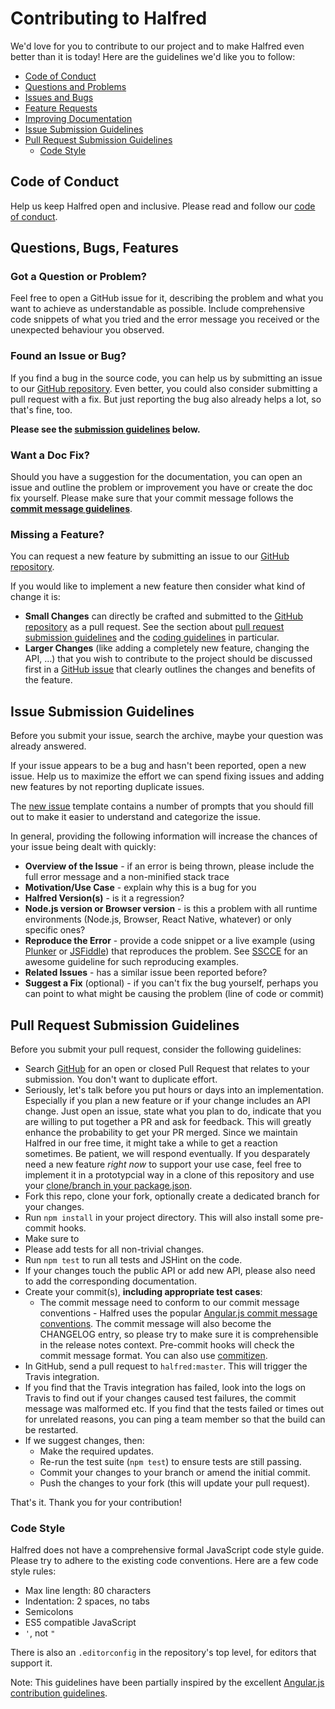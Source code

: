 # Contributing to Halfred

We'd love for you to contribute to our project and to make Halfred even better than it is today! Here are the guidelines we'd like you to follow:

* [Code of Conduct](#coc)
* [Questions and Problems](#question)
* [Issues and Bugs](#issue)
* [Feature Requests](#feature)
* [Improving Documentation](#docs)
* [Issue Submission Guidelines](#submit)
* [Pull Request Submission Guidelines](#submit-pr)
    * [Code Style](#code-style)


## <a name="coc"></a> Code of Conduct

Help us keep Halfred open and inclusive. Please read and follow our [code of conduct][coc].

## <a name="requests"></a> Questions, Bugs, Features

### <a name="question"></a> Got a Question or Problem?

Feel free to open a GitHub issue for it, describing the problem and what you want to achieve as understandable as possible. Include comprehensive code snippets of what you tried and the error message you received or the unexpected behaviour you observed.

### <a name="issue"></a> Found an Issue or Bug?

If you find a bug in the source code, you can help us by submitting an issue to our [GitHub repository][github]. Even better, you could also consider submitting a pull request with a fix. But just reporting the bug also already helps a lot, so that's fine, too.

**Please see the [submission guidelines](#submit) below.**

### <a name="docs"></a> Want a Doc Fix?

Should you have a suggestion for the documentation, you can open an issue and outline the problem or improvement you have or create the doc fix yourself. Please make sure that your commit message follows the **[commit message guidelines](#commits)**.

### <a name="feature"></a> Missing a Feature?

You can request a new feature by submitting an issue to our [GitHub repository][github-issues].

If you would like to implement a new feature then consider what kind of change it is:

* **Small Changes** can directly be crafted and submitted to the [GitHub repository][github] as a pull request. See the section about [pull request submission guidelines](#submit-pr) and the [coding guidelines](#coding-guidelines) in particular.
* **Larger Changes** (like adding a completely new feature, changing the API, ...) that you wish to contribute to the project should be discussed first in a [GitHub issue][github-issues] that clearly outlines the changes and benefits of the feature.

## <a name="submit"></a> Issue Submission Guidelines

Before you submit your issue, search the archive, maybe your question was already answered.

If your issue appears to be a bug and hasn't been reported, open a new issue. Help us to maximize the effort we can spend fixing issues and adding new features by not reporting duplicate issues.

The [new issue][github-new-issue] template contains a number of prompts that you should fill out to make it easier to understand and categorize the issue.

In general, providing the following information will increase the chances of your issue being dealt with quickly:

* **Overview of the Issue** - if an error is being thrown, please include the full error message and a non-minified stack trace
* **Motivation/Use Case** - explain why this is a bug for you
* **Halfred Version(s)** - is it a regression?
* **Node.js version or Browser version** - is this a problem with all runtime environments (Node.js, Browser, React Native, whatever) or only specific ones?
* **Reproduce the Error** - provide a code snippet or a live example (using [Plunker][plunker] or [JSFiddle][jsfiddle]) that reproduces the problem. See [SSCCE][sscce] for an awesome guideline for such reproducing examples.
* **Related Issues** - has a similar issue been reported before?
* **Suggest a Fix** (optional) - if you can't fix the bug yourself, perhaps you can point to what might be causing the problem (line of code or commit)

## <a name="submit-pr"></a> Pull Request Submission Guidelines

Before you submit your pull request, consider the following guidelines:

* Search [GitHub][pull-requests] for an open or closed Pull Request that relates to your submission. You don't want to duplicate effort.
* Seriously, let's talk before you put hours or days into an implementation. Especially if you plan a new feature or if your change includes an API change. Just open an issue, state what you plan to do, indicate that you are willing to put together a PR and ask for feedback. This will greatly enhance the probability to get your PR merged. Since we maintain Halfred in our free time, it might take a while to get a reaction sometimes. Be patient, we will respond eventually. If you desparately need a new feature *right now* to support your use case, feel free to implement it in a prototypcial way in a clone of this repository and use your [clone/branch in your package.json][npm-github-urls].
* Fork this repo, clone your fork, optionally create a dedicated branch for your changes.
* Run `npm install` in your project directory. This will also install some pre-commit hooks.
* Make sure to
* Please add tests for all non-trivial changes.
* Run `npm test` to run all tests and JSHint on the code.
* If your changes touch the public API or add new API, please also need to add the corresponding documentation.
* Create your commit(s), **including appropriate test cases**:
    * <a name="commits"></a> The commit message need to conform to our commit message conventions - Halfred uses the popular [Angular.js commit message conventions][angular-commit]. The commit message will also become the CHANGELOG entry, so please try to make sure it is comprehensible in the release notes context. Pre-commit hooks will check the commit message format. You can also use [commitizen][commitizen].
* In GitHub, send a pull request to `halfred:master`. This will trigger the Travis integration.
* If you find that the Travis integration has failed, look into the logs on Travis to find out if your changes caused test failures, the commit message was malformed etc. If you find that the tests failed or times out for unrelated reasons, you can ping a team member so that the build can be restarted.
* If we suggest changes, then:
    * Make the required updates.
    * Re-run the test suite (`npm test`) to ensure tests are still passing.
    * Commit your changes to your branch or amend the initial commit.
    * Push the changes to your fork (this will update your pull request).

That's it. Thank you for your contribution!

### <a name="code-style"></a> Code Style

Halfred does not have a comprehensive formal JavaScript code style guide. Please try to adhere to the existing code conventions.  Here are a few code style rules:

* Max line length: 80 characters
* Indentation: 2 spaces, no tabs
* Semicolons
* ES5 compatible JavaScript
* `'`, not `"`

There is also an `.editorconfig` in the repository's top level, for editors that support it.




Note: This guidelines have been partially inspired by the excellent [Angular.js contribution guidelines][angular-contrib-guide].

[angular-commit]: https://github.com/angular/angular.js/blob/master/DEVELOPERS.md#commits
[angular-contrib-guide]: https://github.com/angular/angular.js/blob/master/CONTRIBUTING.md
[coc]: https://github.com/traverson/halfred/blob/master/CODE_OF_CONDUCT.md
[commitizen]: https://github.com/commitizen/cz-cli
[github-issues]: https://github.com/traverson/halfred/issues
[github-new-issue]: https://github.com/traverson/halfred/issues/new/choose
[github]: https://github.com/traverson/halfred
[jsfiddle]: http://jsfiddle.net/
[plunker]: http://plnkr.co/edit
[pull-requests]: https://github.com/traverson/halfred/pulls
[sscce]: http://sscce.org
[npm-github-urls]: https://docs.npmjs.com/files/package.json#github-urls

